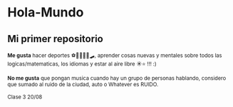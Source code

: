 # Hola-Mundo

## Mi primer repositorio

<sub>**Me gusta** hacer deportes ⚽🧗🏼‍♀️🥏🛹, aprender cosas nuevas y mentales sobre todos las logicas/matematicas, los idiomas y estar al aire libre ☀⭐ !!! :) </sub>

<sub>**No me gusta** que pongan musica cuando hay un grupo de personas hablando, considero que sumado al ruido de la ciudad, auto o Whatever es RUIDO. </sub>

<sub> Clase 3 20/08</sub>


